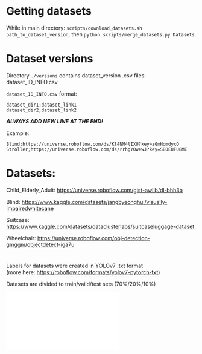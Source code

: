 # Getting datasets

While in main directory: `scripts/download_datasets.sh path_to_dataset_version`,
then `python scripts/merge_datasets.py Datasets`.

# Dataset versions

Directory `./versions` contains dataset_version .csv files: dataset_ID_INFO.csv

`dataset_ID_INFO.csv` format:

```
dataset_dir1;dataset_link1
dataset_dir2;dataset_link2

```

**_ALWAYS ADD NEW LINE AT THE END!_**

Example:

```
Blind;https://universe.roboflow.com/ds/Kl4NM4lIXU?key=zGmHdmdyxO
Stroller;https://universe.roboflow.com/ds/rrhgYOwewJ?key=S80EUFU8ME

```

# Datasets:

Child_Elderly_Adult:
https://universe.roboflow.com/gist-awllb/dl-bhh3b

Blind:
https://www.kaggle.com/datasets/jangbyeonghui/visually-impairedwhitecane

Suitcase:
https://www.kaggle.com/datasets/dataclusterlabs/suitcaseluggage-dataset

Wheelchair:
https://universe.roboflow.com/obj-detection-gmggm/objectdetect-iga7u

#

Labels for datasets were created in YOLOv7 .txt format  
(more here: https://roboflow.com/formats/yolov7-pytorch-txt)

Datasets are divided to train/vaild/test sets (70%/20%/10%)

![Test script](../scripts/test_import_datasets.py)
